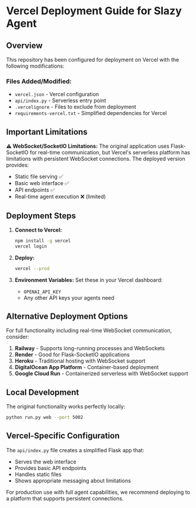 # Vercel Deployment Guide for Slazy Agent

## Overview

This repository has been configured for deployment on Vercel with the following modifications:

### Files Added/Modified:
- `vercel.json` - Vercel configuration
- `api/index.py` - Serverless entry point
- `.vercelignore` - Files to exclude from deployment
- `requirements-vercel.txt` - Simplified dependencies for Vercel

## Important Limitations

**⚠️ WebSocket/SocketIO Limitations:**
The original application uses Flask-SocketIO for real-time communication, but Vercel's serverless platform has limitations with persistent WebSocket connections. The deployed version provides:

- Static file serving ✅
- Basic web interface ✅  
- API endpoints ✅
- Real-time agent execution ❌ (limited)

## Deployment Steps

1. **Connect to Vercel:**
   ```bash
   npm install -g vercel
   vercel login
   ```

2. **Deploy:**
   ```bash
   vercel --prod
   ```

3. **Environment Variables:**
   Set these in your Vercel dashboard:
   - `OPENAI_API_KEY`
   - Any other API keys your agents need

## Alternative Deployment Options

For full functionality including real-time WebSocket communication, consider:

1. **Railway** - Supports long-running processes and WebSockets
2. **Render** - Good for Flask-SocketIO applications  
3. **Heroku** - Traditional hosting with WebSocket support
4. **DigitalOcean App Platform** - Container-based deployment
5. **Google Cloud Run** - Containerized serverless with WebSocket support

## Local Development

The original functionality works perfectly locally:
```bash
python run.py web --port 5002
```

## Vercel-Specific Configuration

The `api/index.py` file creates a simplified Flask app that:
- Serves the web interface
- Provides basic API endpoints
- Handles static files
- Shows appropriate messaging about limitations

For production use with full agent capabilities, we recommend deploying to a platform that supports persistent connections.